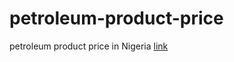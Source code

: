# petroleum-product-price
petroleum product price in Nigeria [link](https://akins11.github.io/petroleum-product-prices/)
